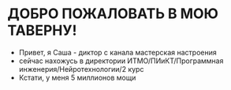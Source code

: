 # ДОБРО ПОЖАЛОВАТЬ В МОЮ ТАВЕРНУ!
- Привет, я Саша - диктор с канала мастерская настроения
- сейчас нахожусь в директории ИТМО/ПИиКТ/Программная инженерия/Нейротехнологии/2 курс
- Кстати, у меня 5 миллионов мощи
